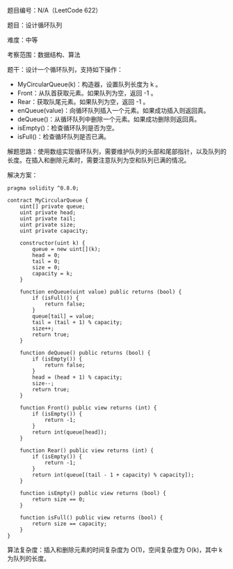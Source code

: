 题目编号：N/A（LeetCode 622）

题目：设计循环队列

难度：中等

考察范围：数据结构、算法

题干：设计一个循环队列，支持如下操作：

- MyCircularQueue(k)：构造器，设置队列长度为 k 。
- Front：从队首获取元素。如果队列为空，返回 -1 。
- Rear：获取队尾元素。如果队列为空，返回 -1 。
- enQueue(value)：向循环队列插入一个元素。如果成功插入则返回真。
- deQueue()：从循环队列中删除一个元素。如果成功删除则返回真。
- isEmpty()：检查循环队列是否为空。
- isFull()：检查循环队列是否已满。

解题思路：使用数组实现循环队列，需要维护队列的头部和尾部指针，以及队列的长度。在插入和删除元素时，需要注意队列为空和队列已满的情况。

解决方案：

```solidity
pragma solidity ^0.8.0;

contract MyCircularQueue {
    uint[] private queue;
    uint private head;
    uint private tail;
    uint private size;
    uint private capacity;

    constructor(uint k) {
        queue = new uint[](k);
        head = 0;
        tail = 0;
        size = 0;
        capacity = k;
    }

    function enQueue(uint value) public returns (bool) {
        if (isFull()) {
            return false;
        }
        queue[tail] = value;
        tail = (tail + 1) % capacity;
        size++;
        return true;
    }

    function deQueue() public returns (bool) {
        if (isEmpty()) {
            return false;
        }
        head = (head + 1) % capacity;
        size--;
        return true;
    }

    function Front() public view returns (int) {
        if (isEmpty()) {
            return -1;
        }
        return int(queue[head]);
    }

    function Rear() public view returns (int) {
        if (isEmpty()) {
            return -1;
        }
        return int(queue[(tail - 1 + capacity) % capacity]);
    }

    function isEmpty() public view returns (bool) {
        return size == 0;
    }

    function isFull() public view returns (bool) {
        return size == capacity;
    }
}
```

算法复杂度：插入和删除元素的时间复杂度为 O(1)，空间复杂度为 O(k)，其中 k 为队列的长度。